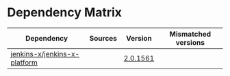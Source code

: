 # Dependency Matrix

Dependency | Sources | Version | Mismatched versions
---------- | ------- | ------- | -------------------
[jenkins-x/jenkins-x-platform](https://github.com/jenkins-x/jenkins-x-platform) |  | [2.0.1561](https://github.com/jenkins-x/jenkins-x-platform/releases/tag/v2.0.1561) | 

